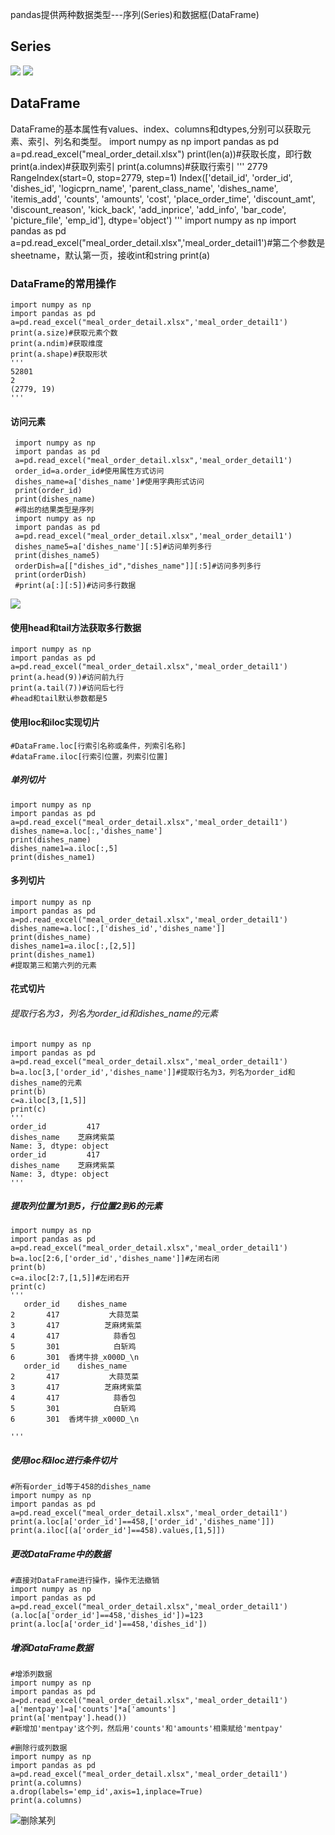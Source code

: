 pandas提供两种数据类型---序列(Series)和数据框(DataFrame)
 ## Series
![](https://github.com/moony1529/moon/blob/main/Python%E6%95%B0%E6%8D%AE%E5%88%86%E6%9E%90/pandas/0001.png)
![](https://github.com/moony1529/moon/blob/main/Python%E6%95%B0%E6%8D%AE%E5%88%86%E6%9E%90/pandas/0002.png)
 ## DataFrame
  DataFrame的基本属性有values、index、columns和dtypes,分别可以获取元素、索引、列名和类型。
  import numpy as np
  import pandas as pd
  a=pd.read_excel("meal_order_detail.xlsx")
  print(len(a))#获取长度，即行数
  print(a.index)#获取列索引
  print(a.columns)#获取行索引
  '''
  2779
  RangeIndex(start=0, stop=2779, step=1)
  Index(['detail_id', 'order_id', 'dishes_id', 'logicprn_name',
       'parent_class_name', 'dishes_name', 'itemis_add', 'counts', 'amounts',
       'cost', 'place_order_time', 'discount_amt', 'discount_reason',
       'kick_back', 'add_inprice', 'add_info', 'bar_code', 'picture_file',
       'emp_id'],
      dtype='object')
    '''
    import numpy as np
    import pandas as pd
    a=pd.read_excel("meal_order_detail.xlsx",'meal_order_detail1')#第二个参数是sheetname，默认第一页，接收int和string
    print(a)
 ### DataFrame的常用操作
    import numpy as np
    import pandas as pd
    a=pd.read_excel("meal_order_detail.xlsx",'meal_order_detail1')
    print(a.size)#获取元素个数
    print(a.ndim)#获取维度
    print(a.shape)#获取形状
    '''
    52801
    2
    (2779, 19)
    '''
#### 访问元素
     import numpy as np
     import pandas as pd
     a=pd.read_excel("meal_order_detail.xlsx",'meal_order_detail1')
     order_id=a.order_id#使用属性方式访问
     dishes_name=a['dishes_name']#使用字典形式访问
     print(order_id)
     print(dishes_name)
     #得出的结果类型是序列
     import numpy as np
     import pandas as pd
     a=pd.read_excel("meal_order_detail.xlsx",'meal_order_detail1')
     dishes_name5=a['dishes_name'][:5]#访问单列多行
     print(dishes_name5)
     orderDish=a[["dishes_id","dishes_name"]][:5]#访问多列多行
     print(orderDish)
     #print(a[:][:5])#访问多行数据
 ![](https://github.com/moony1529/moon/blob/main/Python%E6%95%B0%E6%8D%AE%E5%88%86%E6%9E%90/pandas/0003.png)
    
    
#### 使用head和tail方法获取多行数据
    import numpy as np
    import pandas as pd
    a=pd.read_excel("meal_order_detail.xlsx",'meal_order_detail1')
    print(a.head(9))#访问前九行
    print(a.tail(7))#访问后七行
    #head和tail默认参数都是5
#### 使用loc和iloc实现切片
    #DataFrame.loc[行索引名称或条件，列索引名称]
    #dataFrame.iloc[行索引位置，列索引位置]
##### 单列切片
    import numpy as np
    import pandas as pd
    a=pd.read_excel("meal_order_detail.xlsx",'meal_order_detail1')
    dishes_name=a.loc[:,'dishes_name']
    print(dishes_name)
    dishes_name1=a.iloc[:,5]
    print(dishes_name1)
#### 多列切片
    import numpy as np
    import pandas as pd
    a=pd.read_excel("meal_order_detail.xlsx",'meal_order_detail1')
    dishes_name=a.loc[:,['dishes_id','dishes_name']]
    print(dishes_name)
    dishes_name1=a.iloc[:,[2,5]]
    print(dishes_name1)
    #提取第三和第六列的元素
#### 花式切片
###### 提取行名为3，列名为order_id和dishes_name的元素
    import numpy as np
    import pandas as pd
    a=pd.read_excel("meal_order_detail.xlsx",'meal_order_detail1')
    b=a.loc[3,['order_id','dishes_name']]#提取行名为3，列名为order_id和dishes_name的元素
    print(b)
    c=a.iloc[3,[1,5]]
    print(c)
    '''
    order_id         417
    dishes_name    芝麻烤紫菜
    Name: 3, dtype: object
    order_id         417
    dishes_name    芝麻烤紫菜
    Name: 3, dtype: object
    '''
##### 提取列位置为1到5，行位置2到6的元素
    import numpy as np
    import pandas as pd
    a=pd.read_excel("meal_order_detail.xlsx",'meal_order_detail1')
    b=a.loc[2:6,['order_id','dishes_name']]#左闭右闭
    print(b)
    c=a.iloc[2:7,[1,5]]#左闭右开
    print(c)
    '''
       order_id    dishes_name
    2       417           大蒜苋菜
    3       417          芝麻烤紫菜
    4       417            蒜香包
    5       301            白斩鸡
    6       301  香烤牛排_x000D_\n
       order_id    dishes_name
    2       417           大蒜苋菜
    3       417          芝麻烤紫菜
    4       417            蒜香包
    5       301            白斩鸡
    6       301  香烤牛排_x000D_\n

    '''
##### 使用loc和iloc进行条件切片
    #所有order_id等于458的dishes_name
    import numpy as np
    import pandas as pd
    a=pd.read_excel("meal_order_detail.xlsx",'meal_order_detail1')
    print(a.loc[a['order_id']==458,['order_id','dishes_name']])
    print(a.iloc[(a['order_id']==458).values,[1,5]])
##### 更改DataFrame中的数据
    #直接对DataFrame进行操作，操作无法撤销
    import numpy as np
    import pandas as pd
    a=pd.read_excel("meal_order_detail.xlsx",'meal_order_detail1')
    (a.loc[a['order_id']==458,'dishes_id'])=123
    print(a.loc[a['order_id']==458,'dishes_id'])
##### 增添DataFrame数据
    #增添列数据
    import numpy as np
    import pandas as pd
    a=pd.read_excel("meal_order_detail.xlsx",'meal_order_detail1')
    a['mentpay']=a['counts']*a['amounts']
    print(a['mentpay'].head())
    #新增加'mentpay'这个列，然后用'counts'和'amounts'相乘赋给'mentpay'
    
    #删除行或列数据
    import numpy as np
    import pandas as pd
    a=pd.read_excel("meal_order_detail.xlsx",'meal_order_detail1')
    print(a.columns)
    a.drop(labels='emp_id',axis=1,inplace=True)
    print(a.columns)
![删除某列]()
    
    

    
    
    
    
    
    
    
    
    
    
    
    
    
    
    
    
    
    
    
    
    
    
    
     
    
    
    
    
    
    
    
    
    
    
    
    
